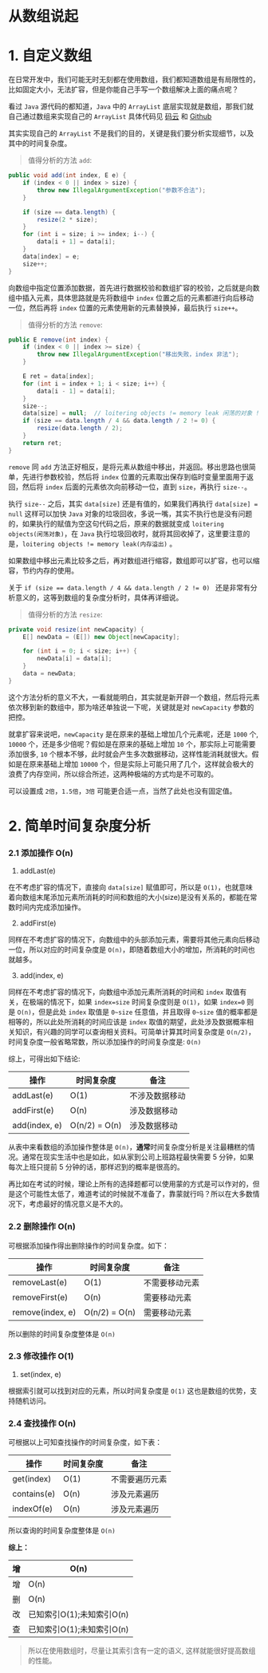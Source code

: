 # 从数组说起

# 1. 自定义数组

在日常开发中，我们可能无时无刻都在使用数组，我们都知道数组是有局限性的，比如固定大小，无法扩容，但是你能自己手写一个数组解决上面的痛点呢？

看过 `Java` 源代码的都知道，`Java` 中的 `ArrayList` 底层实现就是数组，那我们就自己通过数组来实现自己的 `ArrayList` 具体代码见 [码云](https://gitee.com/sontekliu/datastruct-core/blob/master/src/main/java/com/javaliu/collection/array/Array.java) 和 [Github](https://github.com/sontekliu/datastruct-core/blob/master/src/main/java/com/javaliu/collection/array/Array.java) 

其实实现自己的 `ArrayList` 不是我们的目的，关键是我们要分析实现细节，以及其中的时间复杂度。

> 值得分析的方法 `add`:

```java
public void add(int index, E e) {
    if (index < 0 || index > size) {
        throw new IllegalArgumentException("参数不合法");
    }

    if (size == data.length) {
        resize(2 * size);
    }
    for (int i = size; i >= index; i--) {
        data[i + 1] = data[i];
    }
    data[index] = e;
    size++;
}
```
向数组中指定位置添加数据，首先进行数据校验和数组扩容的校验，之后就是向数组中插入元素，具体思路就是先将数组中 `index` 位置之后的元素都进行向后移动一位，然后再将 `index` 位置的元素使用新的元素替换掉，最后执行 `size++`。


> 值得分析的方法 `remove`:

```java
public E remove(int index) {
    if (index < 0 || index >= size) {
        throw new IllegalArgumentException("移出失败，index 非法");
    }

    E ret = data[index];
    for (int i = index + 1; i < size; i++) {
        data[i - 1] = data[i];
    }
    size--;
    data[size] = null;  // loitering objects != memory leak 闲荡的对象 != 内存溢出
    if (size == data.length / 4 && data.length / 2 != 0) {
        resize(data.length / 2);
    }
    return ret;
}
```

`remove` 同 `add` 方法正好相反，是将元素从数组中移出，并返回。移出思路也很简单，先进行参数校验，然后将 `index` 位置的元素取出保存到临时变量里面用于返回，然后将 `index` 后面的元素依次向前移动一位，直到 `size`，再执行 `size--`。

执行 `size--` 之后，其实 `data[size]` 还是有值的，如果我们再执行 `data[size] = null` 这样可以加快 `Java` 对象的垃圾回收，多说一嘴，其实不执行也是没有问题的，如果执行的赋值为空这句代码之后，原来的数据就变成 `loitering objects(闲荡对象)`，在 `Java` 执行垃圾回收时，就将其回收掉了，这里要注意的是，`loitering objects != memory leak(内存溢出)` 。

如果数组中移出元素比较多之后，再对数组进行缩容，数组即可以扩容，也可以缩容，节约内存的使用。

关于 `if (size == data.length / 4 && data.length / 2 != 0) ` 还是非常有分析意义的，这等到数组的复杂度分析时，具体再详细说。

> 值得分析的方法 `resize`:

```java
private void resize(int newCapacity) {
    E[] newData = (E[]) new Object[newCapacity];

    for (int i = 0; i < size; i++) {
        newData[i] = data[i];
    }
    data = newData;
}
```

这个方法分析的意义不大，一看就能明白，其实就是新开辟一个数组，然后将元素依次移到新的数组中，那为啥还单独说一下呢，关键就是对 `newCapacity` 参数的把控。

就拿扩容来说吧，`newCapacity` 是在原来的基础上增加几个元素呢，还是 `1000` 个, `10000` 个，还是多少倍呢？假如是在原来的基础上增加 `10` 个，那实际上可能需要添加很多, `10` 个根本不够，此时就会产生多次数据移动，这样性能消耗就很大。假如是在原来基础上增加 `10000` 个，但是实际上可能只用了几个，这样就会极大的浪费了内存空间，所以综合所述，这两种极端的方式均是不可取的。

可以设置成 `2倍`，`1.5倍`，`3倍` 可能更合适一点，当然了此处也没有固定值。


# 2. 简单时间复杂度分析

### 2.1 添加操作 O(n)

1. addLast(e)

在不考虑扩容的情况下，直接向 `data[size]` 赋值即可，所以是 `O(1)`，也就意味着向数组末尾添加元素所消耗的时间和数组的大小(size)是没有关系的，都能在常数时间内完成添加操作。

2. addFirst(e)

同样在不考虑扩容的情况下，向数组中的头部添加元素，需要将其他元素向后移动一位，所以对应的时间复杂度是 `O(n)`，即随着数组大小的增加，所消耗的时间也就越多。

3. add(index, e)

同样在不考虑扩容的情况下，向数组中添加元素所消耗的时间和 `index` 取值有关，在极端的情况下，如果 `index=size` 时间复杂度则是 `O(1)`，如果 `index=0` 则是 `O(n)`，但是此处 `index` 取值是 `0~size` 任意值，并且取得
`0~size` 值的概率都是相等的，所以此处所消耗的时间应该是 `index` 取值的期望，此处涉及数据概率相关知识，有兴趣的同学可以查询相关资料。可简单计算其时间复杂度是 `O(n/2)`，时间复杂度一般省略常数，所以添加操作的时间复杂度是: `O(n)`

综上，可得出如下结论:


| 操作          | 时间复杂度    | 备注           |
|---------------|---------------|----------------|
| addLast(e)    | O(1)          | 不涉及数据移动 |
| addFirst(e)   | O(n)          | 涉及数据移动   |
| add(index, e) | O(n/2) = O(n) | 涉及数据移动   |


从表中来看数组的添加操作整体是 `O(n)`，**通常**时间复杂度分析是关注最糟糕的情况。通常在现实生活中也是如此，如从家到公司上班路程最快需要 5 分钟，如果每次上班只提前 5 分钟的话，那样迟到的概率是很高的。

再比如在考试的时候，理论上所有的选择题都可以使用蒙的方式是可以作对的，但是这个可能性太低了，难道考试的时候就不准备了，靠蒙就行吗？所以在大多数情况下，考虑最好的情况意义是不大的。

### 2.2 删除操作 O(n)

可根据添加操作得出删除操作的时间复杂度。如下：


| 操作             | 时间复杂度    | 备注           |
|------------------|---------------|----------------|
| removeLast(e)    | O(1)          | 不需要移动元素 |
| removeFirst(e)   | O(n)          | 需要移动元素   |
| remove(index, e) | O(n/2) = O(n) | 需要移动元素   |

所以删除的时间复杂度整体是 `O(n)`

### 2.3 修改操作 O(1)

1. set(index, e)

根据索引就可以找到对应的元素，所以时间复杂度是 `O(1)` 这也是数组的优势，支持随机访问。

### 2.4 查找操作 O(n)

可根据以上可知查找操作的时间复杂度，如下表：

| 操作        | 时间复杂度 | 备注           |
|-------------|------------|----------------|
| get(index)  | O(1)       | 不需要遍历元素 |
| contains(e) | O(n)       | 涉及元素遍历   |
| indexOf(e)  | O(n)       | 涉及元素遍历   |

所以查询的时间复杂度整体是 `O(n)`

**综上：**

| 增 | O(n)                      |
|----|---------------------------|
| 增 | O(n)                      |
| 删 | O(n)                      |
| 改 | 已知索引O(1);未知索引O(n) |
| 查 | 已知索引O(1);未知索引O(n) |

> 所以在使用数组时，尽量让其索引含有一定的语义, 这样就能很好提高数组的性能。



